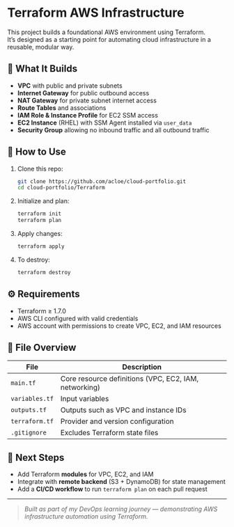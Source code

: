 # Terraform AWS Infrastructure

This project builds a foundational AWS environment using Terraform.  
It’s designed as a starting point for automating cloud infrastructure in a reusable, modular way.

## 🧱 What It Builds

- **VPC** with public and private subnets  
- **Internet Gateway** for public outbound access  
- **NAT Gateway** for private subnet internet access  
- **Route Tables** and associations  
- **IAM Role & Instance Profile** for EC2 SSM access  
- **EC2 Instance** (RHEL) with SSM Agent installed via `user_data`  
- **Security Group** allowing no inbound traffic and all outbound traffic

## 🧩 How to Use

1. Clone this repo:
   ```bash
   git clone https://github.com/acloe/cloud-portfolio.git
   cd cloud-portfolio/Terraform
   ```

2. Initialize and plan:
   ```bash
   terraform init
   terraform plan
   ```

3. Apply changes:
   ```bash
   terraform apply
   ```

4. To destroy:
   ```bash
   terraform destroy
   ```

## ⚙️ Requirements

- Terraform ≥ 1.7.0  
- AWS CLI configured with valid credentials  
- AWS account with permissions to create VPC, EC2, and IAM resources

## 📂 File Overview

| File | Description |
|------|--------------|
| `main.tf` | Core resource definitions (VPC, EC2, IAM, networking) |
| `variables.tf` | Input variables |
| `outputs.tf` | Outputs such as VPC and instance IDs |
| `terraform.tf` | Provider and version configuration |
| `.gitignore` | Excludes Terraform state files |

## 🚀 Next Steps

- Add Terraform **modules** for VPC, EC2, and IAM  
- Integrate with **remote backend** (S3 + DynamoDB) for state management  
- Add a **CI/CD workflow** to run `terraform plan` on each pull request  

---

> _Built as part of my DevOps learning journey — demonstrating AWS infrastructure automation using Terraform._
